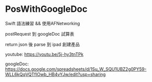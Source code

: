 # PosWithGoogleDoc

Swift 語法練習 && 使用AFNetworking 

postRequest 到 googleDoc 試算表 

return json 後 parse 到 ipad 創建產品 

youtube:
https://youtu.be/5j-hy3tnTPk

googleDoc:
https://docs.google.com/spreadsheets/d/1Su_W_SQU1UBZ2g0PY59-WLL6kQqVQTfIOwb_HB4vYJw/edit?usp=sharing
